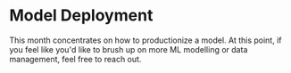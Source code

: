 # Model Deployment 

This month concentrates on how to productionize a model. At this point, if you feel like you'd like to brush up on more ML modelling or data management, feel free to reach out.  
